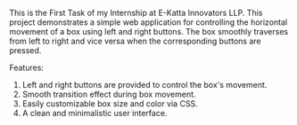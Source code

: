This is the First Task of my Internship at E-Katta Innovators LLP. This project demonstrates a simple web application for controlling the horizontal movement of a box using left and right buttons. The box smoothly traverses from left to right and vice versa when the corresponding buttons are pressed.

Features:
1. Left and right buttons are provided to control the box's movement.
2. Smooth transition effect during box movement.
3. Easily customizable box size and color via CSS.
4. A clean and minimalistic user interface.
